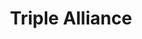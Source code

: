 ---
title: Triple Alliance
layout: post
description: summary
menu: nav/world/nations.html
image: 
tags: [Nations]
---